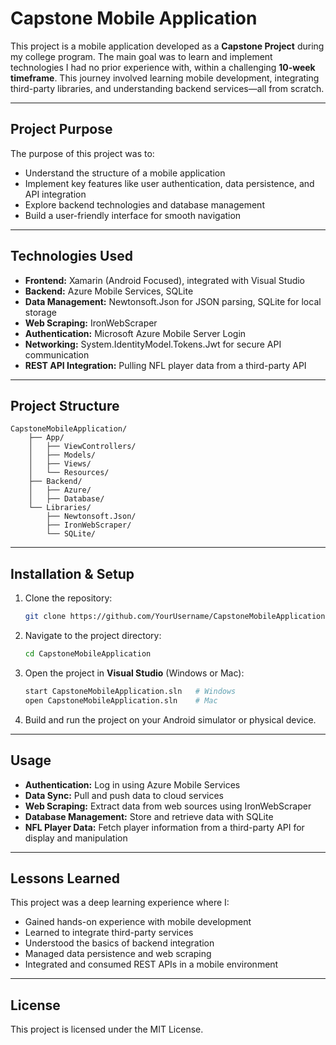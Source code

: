 # Capstone Mobile Application

This project is a mobile application developed as a **Capstone Project** during my college program. The main goal was to learn and implement technologies I had no prior experience with, within a challenging **10-week timeframe**. This journey involved learning mobile development, integrating third-party libraries, and understanding backend services—all from scratch.

---

## Project Purpose
The purpose of this project was to:
- Understand the structure of a mobile application
- Implement key features like user authentication, data persistence, and API integration
- Explore backend technologies and database management
- Build a user-friendly interface for smooth navigation

---

## Technologies Used
- **Frontend:** Xamarin (Android Focused), integrated with Visual Studio
- **Backend:** Azure Mobile Services, SQLite
- **Data Management:** Newtonsoft.Json for JSON parsing, SQLite for local storage
- **Web Scraping:** IronWebScraper
- **Authentication:** Microsoft Azure Mobile Server Login
- **Networking:** System.IdentityModel.Tokens.Jwt for secure API communication
- **REST API Integration:** Pulling NFL player data from a third-party API

---

## Project Structure
```
CapstoneMobileApplication/
    ├── App/
    │   ├── ViewControllers/
    │   ├── Models/
    │   ├── Views/
    │   └── Resources/
    ├── Backend/
    │   ├── Azure/
    │   ├── Database/
    └── Libraries/
        ├── Newtonsoft.Json/
        ├── IronWebScraper/
        └── SQLite/
```

---

## Installation & Setup
1. Clone the repository:
   ```bash
   git clone https://github.com/YourUsername/CapstoneMobileApplication.git
   ```
2. Navigate to the project directory:
   ```bash
   cd CapstoneMobileApplication
   ```
3. Open the project in **Visual Studio** (Windows or Mac):
   ```bash
   start CapstoneMobileApplication.sln   # Windows
   open CapstoneMobileApplication.sln    # Mac
   ```
4. Build and run the project on your Android simulator or physical device.

---

## Usage
- **Authentication:** Log in using Azure Mobile Services
- **Data Sync:** Pull and push data to cloud services
- **Web Scraping:** Extract data from web sources using IronWebScraper
- **Database Management:** Store and retrieve data with SQLite
- **NFL Player Data:** Fetch player information from a third-party API for display and manipulation

---

## Lessons Learned
This project was a deep learning experience where I:
- Gained hands-on experience with mobile development
- Learned to integrate third-party services
- Understood the basics of backend integration
- Managed data persistence and web scraping
- Integrated and consumed REST APIs in a mobile environment

---

## License
This project is licensed under the MIT License.

